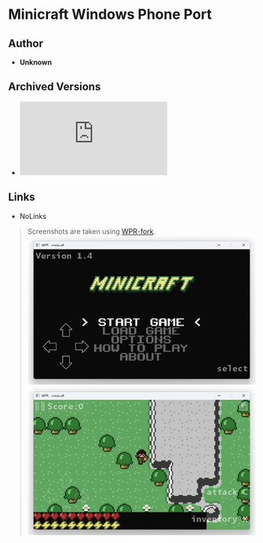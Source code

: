 <detail>

# Minicraft Windows Phone Port 
  
>
  
## Author 
- **Unknown** 

## Archived Versions 
- ![Minicraft - 1.0.0.0](https://github.com/FurnishedChunk/Minicraft-Mod-Archives/raw/refs/heads/master/Minicraft%20Ports/Minicraft%20Windows%20Phone/Minicraft_1.0.0.0.xap) 

## Links
- NoLinks

>Screenshots are taken using [WPR-fork](https://github.com/mediaexplorer74/WPR).
![_main](https://github.com/FurnishedChunk/Minicraft-Mod-Archives/raw/master/readme_shot/miniwp_main.png)
![](https://github.com/FurnishedChunk/Minicraft-Mod-Archives/raw/master/readme_shot/miniwp.png)
</detail>
<p>

<detail>